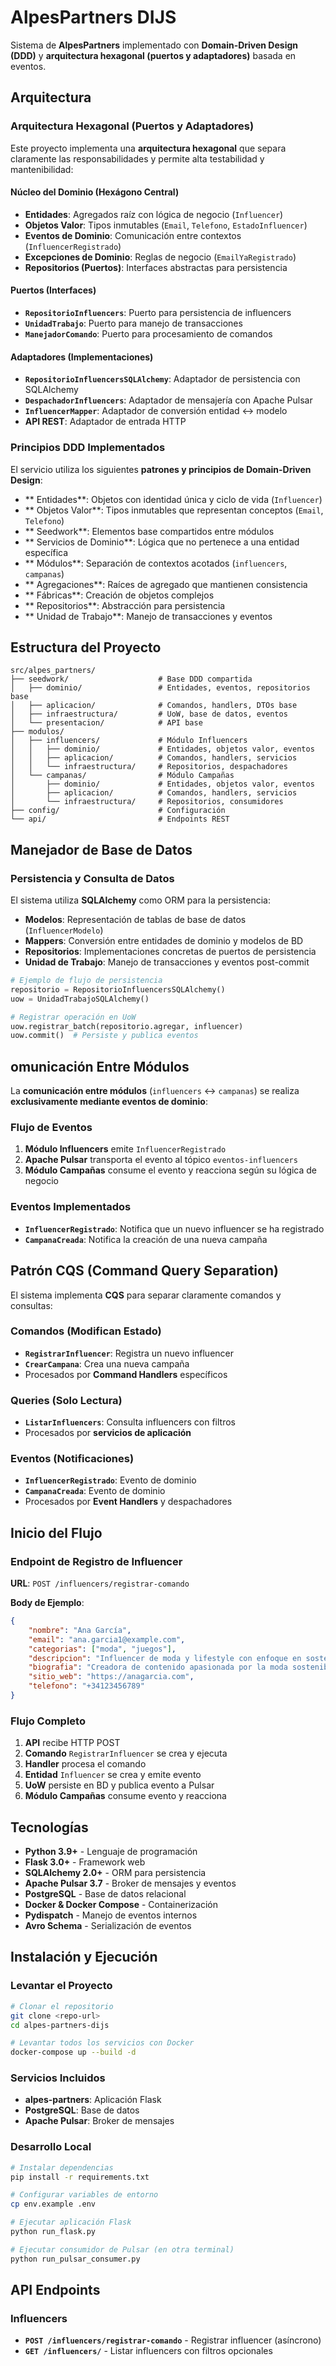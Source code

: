 # AlpesPartners DIJS

Sistema de **AlpesPartners** implementado con **Domain-Driven Design (DDD)** y **arquitectura hexagonal (puertos y adaptadores)** basada en eventos.

## Arquitectura

### Arquitectura Hexagonal (Puertos y Adaptadores)

Este proyecto implementa una **arquitectura hexagonal** que separa claramente las responsabilidades y permite alta testabilidad y mantenibilidad:

#### **Núcleo del Dominio (Hexágono Central)**
- **Entidades**: Agregados raíz con lógica de negocio (`Influencer`)
- **Objetos Valor**: Tipos inmutables (`Email`, `Telefono`, `EstadoInfluencer`)
- **Eventos de Dominio**: Comunicación entre contextos (`InfluencerRegistrado`)
- **Excepciones de Dominio**: Reglas de negocio (`EmailYaRegistrado`)
- **Repositorios (Puertos)**: Interfaces abstractas para persistencia

#### **Puertos (Interfaces)**
- **`RepositorioInfluencers`**: Puerto para persistencia de influencers
- **`UnidadTrabajo`**: Puerto para manejo de transacciones
- **`ManejadorComando`**: Puerto para procesamiento de comandos

#### **Adaptadores (Implementaciones)**
- **`RepositorioInfluencersSQLAlchemy`**: Adaptador de persistencia con SQLAlchemy
- **`DespachadorInfluencers`**: Adaptador de mensajería con Apache Pulsar
- **`InfluencerMapper`**: Adaptador de conversión entidad ↔ modelo
- **API REST**: Adaptador de entrada HTTP

### Principios DDD Implementados

El servicio utiliza los siguientes **patrones y principios de Domain-Driven Design**:

- ** Entidades**: Objetos con identidad única y ciclo de vida (`Influencer`)
- ** Objetos Valor**: Tipos inmutables que representan conceptos (`Email`, `Telefono`)
- ** Seedwork**: Elementos base compartidos entre módulos
- ** Servicios de Dominio**: Lógica que no pertenece a una entidad específica
- ** Módulos**: Separación de contextos acotados (`influencers`, `campanas`)
- ** Agregaciones**: Raíces de agregado que mantienen consistencia
- ** Fábricas**: Creación de objetos complejos
- ** Repositorios**: Abstracción para persistencia
- ** Unidad de Trabajo**: Manejo de transacciones y eventos

## Estructura del Proyecto

```
src/alpes_partners/
├── seedwork/                    # Base DDD compartida
│   ├── dominio/                 # Entidades, eventos, repositorios base
│   ├── aplicacion/              # Comandos, handlers, DTOs base
│   ├── infraestructura/         # UoW, base de datos, eventos
│   └── presentacion/            # API base
├── modulos/
│   ├── influencers/             # Módulo Influencers
│   │   ├── dominio/             # Entidades, objetos valor, eventos
│   │   ├── aplicacion/          # Comandos, handlers, servicios
│   │   └── infraestructura/     # Repositorios, despachadores
│   └── campanas/                # Módulo Campañas
│       ├── dominio/             # Entidades, objetos valor, eventos
│       ├── aplicacion/          # Comandos, handlers, servicios
│       └── infraestructura/     # Repositorios, consumidores
├── config/                      # Configuración
└── api/                         # Endpoints REST
```

## Manejador de Base de Datos

### Persistencia y Consulta de Datos

El sistema utiliza **SQLAlchemy** como ORM para la persistencia:

- **Modelos**: Representación de tablas de base de datos (`InfluencerModelo`)
- **Mappers**: Conversión entre entidades de dominio y modelos de BD
- **Repositorios**: Implementaciones concretas de puertos de persistencia
- **Unidad de Trabajo**: Manejo de transacciones y eventos post-commit

```python
# Ejemplo de flujo de persistencia
repositorio = RepositorioInfluencersSQLAlchemy()
uow = UnidadTrabajoSQLAlchemy()

# Registrar operación en UoW
uow.registrar_batch(repositorio.agregar, influencer)
uow.commit()  # Persiste y publica eventos
```

## omunicación Entre Módulos

La **comunicación entre módulos** (`influencers` ↔ `campanas`) se realiza **exclusivamente mediante eventos de dominio**:

### Flujo de Eventos
1. **Módulo Influencers** emite `InfluencerRegistrado`
2. **Apache Pulsar** transporta el evento al tópico `eventos-influencers`
3. **Módulo Campañas** consume el evento y reacciona según su lógica de negocio

### Eventos Implementados
- **`InfluencerRegistrado`**: Notifica que un nuevo influencer se ha registrado
- **`CampanaCreada`**: Notifica la creación de una nueva campaña

## Patrón CQS (Command Query Separation)

El sistema implementa **CQS** para separar claramente comandos y consultas:

### **Comandos** (Modifican Estado)
- **`RegistrarInfluencer`**: Registra un nuevo influencer
- **`CrearCampana`**: Crea una nueva campaña
- Procesados por **Command Handlers** específicos

### **Queries** (Solo Lectura)
- **`ListarInfluencers`**: Consulta influencers con filtros
- Procesados por **servicios de aplicación**

### **Eventos** (Notificaciones)
- **`InfluencerRegistrado`**: Evento de dominio
- **`CampanaCreada`**: Evento de dominio
- Procesados por **Event Handlers** y despachadores

## Inicio del Flujo

### Endpoint de Registro de Influencer

**URL**: `POST /influencers/registrar-comando`

**Body de Ejemplo**:
```json
{
    "nombre": "Ana García",
    "email": "ana.garcia1@example.com",
    "categorias": ["moda", "juegos"],
    "descripcion": "Influencer de moda y lifestyle con enfoque en sostenibilidad",
    "biografia": "Creadora de contenido apasionada por la moda sostenible",
    "sitio_web": "https://anagarcia.com",
    "telefono": "+34123456789"
}
```

### Flujo Completo
1. **API** recibe HTTP POST
2. **Comando** `RegistrarInfluencer` se crea y ejecuta
3. **Handler** procesa el comando
4. **Entidad** `Influencer` se crea y emite evento
5. **UoW** persiste en BD y publica evento a Pulsar
6. **Módulo Campañas** consume evento y reacciona

## Tecnologías

- **Python 3.9+** - Lenguaje de programación
- **Flask 3.0+** - Framework web
- **SQLAlchemy 2.0+** - ORM para persistencia
- **Apache Pulsar 3.7** - Broker de mensajes y eventos
- **PostgreSQL** - Base de datos relacional
- **Docker & Docker Compose** - Containerización
- **Pydispatch** - Manejo de eventos internos
- **Avro Schema** - Serialización de eventos

## Instalación y Ejecución

### Levantar el Proyecto

```bash
# Clonar el repositorio
git clone <repo-url>
cd alpes-partners-dijs

# Levantar todos los servicios con Docker
docker-compose up --build -d
```

### Servicios Incluidos
- **alpes-partners**: Aplicación Flask
- **PostgreSQL**: Base de datos
- **Apache Pulsar**: Broker de mensajes

### Desarrollo Local

```bash
# Instalar dependencias
pip install -r requirements.txt

# Configurar variables de entorno
cp env.example .env

# Ejecutar aplicación Flask
python run_flask.py

# Ejecutar consumidor de Pulsar (en otra terminal)
python run_pulsar_consumer.py
```

## API Endpoints

### Influencers
- **`POST /influencers/registrar-comando`** - Registrar influencer (asíncrono)
- **`GET /influencers/`** - Listar influencers con filtros opcionales
